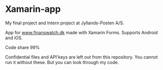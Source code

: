 # Xamarin-app
My final project and Intern project at Jyllands-Posten A/S.

App for www.finanswatch.dk made with Xamarin Forms. Supports Android and iOS.

Code share 99%

Confidential files and API'keys are left out from this repository. You cannot run it without these. But you can look through my code.
